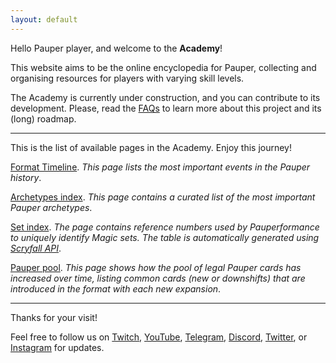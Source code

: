 ```yaml
---
layout: default
---
```


Hello Pauper player, and welcome to the **Academy**!

This website aims to be the online encyclopedia for Pauper, collecting and organising resources for players with varying skill levels.

The Academy is currently under construction, and you can contribute to its development.
Please, read the [FAQs](./pages/faq.html) to learn more about this project and its (long) roadmap.

---

This is the list of available pages in the Academy.
Enjoy this journey!

[Format Timeline](./pages/format_timeline.html). _This page lists the most important events in the Pauper history_.

[Archetypes index](./pages/archetypes_index.html). _This page contains a curated list of the most important Pauper archetypes_.

[Set index](./pages/set_index.html). _The page contains reference numbers used by Pauperformance to uniquely identify Magic sets.
The table is automatically generated using [Scryfall API](https://scryfall.com/docs/api/sets)_.

[Pauper pool](./pages/pauper_pool.html). _This page shows how the pool of legal Pauper cards has increased over time, listing common cards (new or downshifts) that are introduced in the format with each new expansion_.

---

Thanks for your visit!

Feel free to follow us on [Twitch](https://www.twitch.tv/pauperformance), [YouTube](https://www.youtube.com/channel/UCDUiIskNnmuJ3XJ1SdQqs0A), [Telegram](https://telegram.me/pauperformance), [Discord](https://discord.gg/fYQbpjjkQ3), [Twitter](https://twitter.com/pauperformance), or [Instagram](https://www.instagram.com/pauperformance/) for updates.
